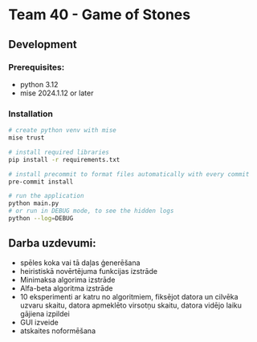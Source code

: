 # Team 40 - Game of Stones

## Development

### Prerequisites:

- python 3.12
- mise 2024.1.12 or later

### Installation

```bash
# create python venv with mise
mise trust

# install required libraries
pip install -r requirements.txt

# install precommit to format files automatically with every commit
pre-commit install

# run the application
python main.py
# or run in DEBUG mode, to see the hidden logs
python --log=DEBUG
```


## Darba uzdevumi:

- spēles koka vai tā daļas ģenerēšana
- heiristiskā novērtējuma funkcijas izstrāde
- Minimaksa algorima izstrāde
- Alfa-beta algoritma izstrāde
- 10 eksperimenti ar katru no algoritmiem, fiksējot datora un cilvēka uzvaru skaitu, datora apmeklēto virsotņu skaitu, datora vidējo laiku gājiena izpildei
- GUI izveide
- atskaites noformēšana
